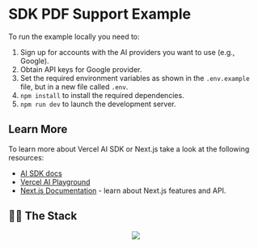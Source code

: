 # SDK PDF Support Example
To run the example locally you need to:

1. Sign up for accounts with the AI providers you want to use (e.g., Google).
2. Obtain API keys for Google provider.
3. Set the required environment variables as shown in the `.env.example` file, but in a new file called `.env`.
4. `npm install` to install the required dependencies.
5. `npm run dev` to launch the development server.


## Learn More

To learn more about Vercel AI SDK or Next.js take a look at the following resources:

- [AI SDK docs](https://sdk.vercel.ai/docs)
- [Vercel AI Playground](https://play.vercel.ai)
- [Next.js Documentation](https://nextjs.org/docs) - learn about Next.js features and API.

## 👨‍💻 The Stack
<div align="center">
<img src= "https://tech-orbit.wontory.dev/api?title=Pdf%20to%20Quiz&tech=Next.js,Tailwind%20CSS,JSON,TypeScript,CSS3,Vercel,Google%20Gemini&size=750&duration=20">
</div>
